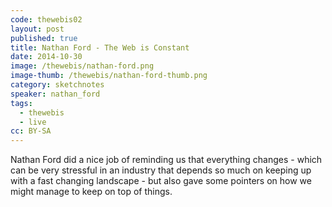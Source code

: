 ```yaml
---
code: thewebis02
layout: post
published: true
title: Nathan Ford - The Web is Constant
date: 2014-10-30
image: /thewebis/nathan-ford.png
image-thumb: /thewebis/nathan-ford-thumb.png
category: sketchnotes
speaker: nathan_ford
tags:
  - thewebis
  - live
cc: BY-SA
---
```


Nathan Ford did a nice job of reminding us that everything changes - which can be very stressful in an industry that depends so much on keeping up with a fast changing landscape - but also gave some pointers on how we might manage to keep on top of things.
